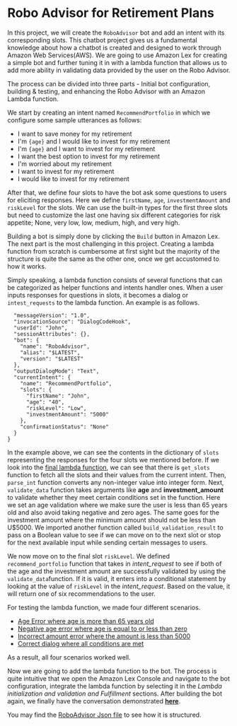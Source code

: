 # Robo Advisor for Retirement Plans

In this project, we will create the `RoboAdvisor` bot and add an intent with its corresponding slots. This chatbot project gives us a fundamental knowledge about how a chatbot is created and designed to work through Amazon Web Services(AWS). We are going to use Amazon Lex for creating a simple bot and further tuning it in with a lambda function that allows us to add more ability in validating data provided by the user on the Robo Advisor.

The process can be divided into three parts - Initial bot configuration, building & testing, and enhancing the Robo Advisor with an Amazon Lambda function.   


We start by creating an intent named `RecommendPortfolio` in which we configure some sample utterances as follows:    
      
      
* I want to save money for my retirement
* I'm ​`{age}​` and I would like to invest for my retirement
* I'm `​{age}​` and I want to invest for my retirement
* I want the best option to invest for my retirement
* I'm worried about my retirement
* I want to invest for my retirement
* I would like to invest for my retirement   

After that, we define four slots to have the bot ask some questions to users for eliciting responses. Here we define `firstName`, `age`, `investmentAmount` and `riskLevel` for the slots. We can use the built-in types for the first three slots but need to customize the last one having six different categories for risk appetite; None, very low, low, medium, high, and very high.

Building a bot is simply done by clicking the `Build` button in Amazon Lex. The next part is the most challenging in this project. Creating a lambda function from scratch is cumbersome at first sight but the majority of the structure is quite the same as the other one, once we get accustomed to how it works.

Simply speaking, a lambda function consists of several functions that can be categorized as helper functions and intents handler ones. When a user inputs responses for questions in slots, it becomes a dialog or `intest_requests` to the lambda function. An example is as follows.   

```{
  "messageVersion": "1.0",
  "invocationSource": "DialogCodeHook",
  "userId": "John",
  "sessionAttributes": {},
  "bot": {
    "name": "RoboAdvisor",
    "alias": "$LATEST",
    "version": "$LATEST"
  },
  "outputDialogMode": "Text",
  "currentIntent": {
    "name": "RecommendPortfolio",
    "slots": {
      "firstName": "John",
      "age": "40",
      "riskLevel": "Low",
      "investmentAmount": "5000"
    },
    "confirmationStatus": "None"
  }
}
```
In the example above, we can see the contents in the dictionary of `slots` representing the responses for the four slots we mentioned before. If we look into the [final lambda function](https://github.com/coolwonny/RoboAdvisor/blob/master/lambda_function_final.py), we can see that there is `get_slots` function to fetch all the slots and their values from the current intent. Then, `parse_int` function converts any non-integer value into integer form. Next, `validate_data` function takes arguments like **age** and **investment_amount** to validate whether they meet certain conditions set in the function. Here we set an age validation where we make sure the user is less than 65 years old and also avoid taking negative and zero ages. The same goes for the investment amount where the minimum amount should not be less than U$5000. We imported another function called `build_validation_result` to pass on a Boolean value to see if we can move on to the next slot or stop for the next available input while sending certain messages to users.   
   
We now move on to the final slot `riskLevel`. We defined `recommend_portfolio` function that takes in *intent_request* to see if both of the age and the investment amount are successfully validated by using the `validate_data`function. If it is valid, it enters into a conditional statement by looking at the value of `riskLevel` in the *intent_request*. Based on the value, it will return one of six recommendations to the user.

For testing the lambda function, we made four different scenarios.    
- [Age Error where age is more than 65 years old](https://github.com/coolwonny/RoboAdvisor/blob/master/Test_Cases/age_error.txt)
- [Negative age error where age is equal to or less than zero](https://github.com/coolwonny/RoboAdvisor/blob/master/Test_Cases/negative_age_error.txt)
- [Incorrect amount error where the amount is less than 5000](https://github.com/coolwonny/RoboAdvisor/blob/master/Test_Cases/incorrect_amount_error.txt)
- [Correct dialog where all conditions are met](https://github.com/coolwonny/RoboAdvisor/blob/master/Test_Cases/correct_dialog.txt) 

    
As a result, all four scenarios worked well.    

Now we are going to add the lambda function to the bot. The process is quite intuitive that we open the Amazon Lex Console and navigate to the bot configuration, integrate the lambda function by selecting it in the *Lambda initialization and validation and Fulfillment* sections. After building the bot again, we finally have the conversation demonstrated [**here**](https://github.com/coolwonny/RoboAdvisor/blob/master/Amazon%20Lex%20-%20Chrome%202020-08-04%2014-53-43.mp4).   

You may find the [RoboAdvisor Json file](https://github.com/coolwonny/RoboAdvisor/blob/master/RoboAdvisor_Export.json) to see how it is structured.



 

